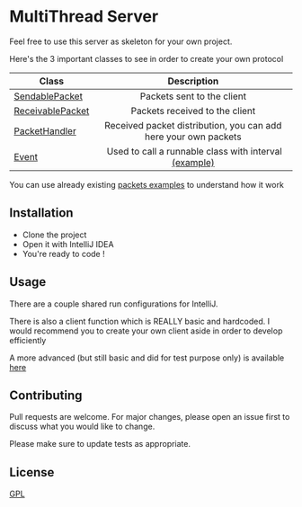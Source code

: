 # MultiThread Server

Feel free to use this server as skeleton for your own project.


Here's the 3 important classes to see in order to create your own protocol


| Class        | Description           | 
| ------------- |:-------------:| 
|   [SendablePacket](https://github.com/BarrosoK/multithread_server/blob/master/src/network/SendablePacket.cpp)       | Packets sent to the client | 
|   [ReceivablePacket](https://github.com/BarrosoK/multithread_server/blob/master/src/network/ReceivablePacket.cpp)       | Packets received to the client | 
|   [PacketHandler](https://github.com/BarrosoK/multithread_server/blob/master/src/handlers/PacketHandler.cpp)       | Received packet distribution, you can add here your own packets | 
| [Event](https://github.com/BarrosoK/multithread_server/blob/master/inc/Event.h) | Used to call a runnable class with interval [(example)](https://github.com/BarrosoK/multithread_server/blob/master/src/events/Announcement.h) |


You can use already existing [packets examples](https://github.com/BarrosoK/multithread_server/blob/master/src/network/client_packets/RequestLogin.h) to understand how it work


## Installation

* Clone the project
* Open it with IntelliJ IDEA
* You're ready to code !


## Usage

There are a couple shared run configurations for IntelliJ.

There is also a client function which is REALLY basic and hardcoded. I would recommend you to create your own client aside in order to develop efficiently

A more advanced (but still basic and did for test purpose only) is available [here](https://github.com/BarrosoK/client)
    
## Contributing
Pull requests are welcome. For major changes, please open an issue first to discuss what you would like to change.

Please make sure to update tests as appropriate.

## License
[GPL](https://github.com/BarrosoK/multithread_server/blob/master/LICENSE)
